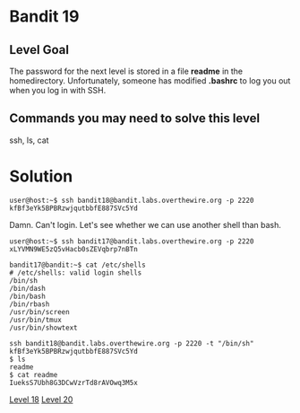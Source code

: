 <html>
<h1>Bandit 19</h1>

<h2 id="level-goal">Level Goal</h2>
<p>The password for the next level is stored in a file <strong>readme</strong> in
the homedirectory. Unfortunately, someone has modified <strong>.bashrc</strong>
to log you out when you log in with SSH.</p>

<h2 id="commands-you-may-need-to-solve-this-level">Commands you may need to solve this level</h2>
<p>ssh, ls, cat</p>


<h1>Solution</h1>

```
user@host:~$ ssh bandit18@bandit.labs.overthewire.org -p 2220
kfBf3eYk5BPBRzwjqutbbfE887SVc5Yd
```

Damn. Can't login. Let's see whether we can use another shell than bash.

```
user@host:~$ ssh bandit17@bandit.labs.overthewire.org -p 2220
xLYVMN9WE5zQ5vHacb0sZEVqbrp7nBTn

bandit17@bandit:~$ cat /etc/shells
# /etc/shells: valid login shells
/bin/sh
/bin/dash
/bin/bash
/bin/rbash
/usr/bin/screen
/usr/bin/tmux
/usr/bin/showtext
```

```
ssh bandit18@bandit.labs.overthewire.org -p 2220 -t "/bin/sh"
kfBf3eYk5BPBRzwjqutbbfE887SVc5Yd
$ ls
readme
$ cat readme
IueksS7Ubh8G3DCwVzrTd8rAVOwq3M5x
```

<a href="bandit/tasks/bandit18.md">Level 18</a>
<a href="bandit/tasks/bandit20.md">Level 20</a>
</html>
